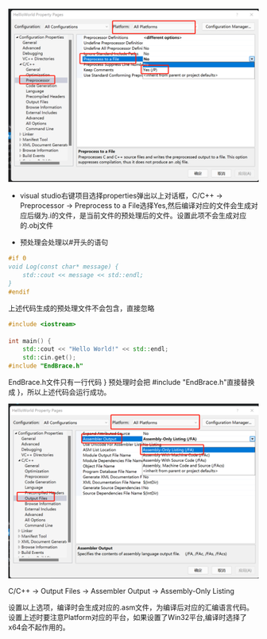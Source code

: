 ![preprocessor](./images/preprocessor.jpg)

- visual studio右键项目选择properties弹出以上对话框，C/C++ -> Preprocessor -> Preprocess to a File选择Yes,然后编译对应的文件会生成对应后缀为.i的文件，是当前文件的预处理后的文件。设置此项不会生成对应的.obj文件

- 预处理会处理以#开头的语句

```c++
#if 0
void Log(const char* message) {
	std::cout << message << std::endl;
}
#endif
```
上述代码生成的预处理文件不会包含，直接忽略

```c++
#include <iostream>

int main() {
	std::cout << "Hello World!" << std::endl;
	std::cin.get();
#include "EndBrace.h"
```
EndBrace.h文件只有一行代码 }
预处理时会把 #include "EndBrace.h"直接替换成 }，所以上述代码会运行成功。



![asm](./images/asm.jpg)

C/C++ -> Output Files -> Assembler Output -> Assembly-Only Listing

设置以上选项，编译时会生成对应的.asm文件，为编译后对应的汇编语言代码。设置上述时要注意Platform对应的平台，如果设置了Win32平台,编译时选择了x64会不起作用的。